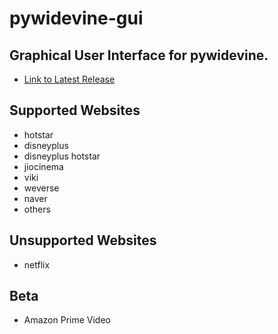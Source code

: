 # pywidevine-gui
## Graphical User Interface for pywidevine.
- [Link to Latest Release](https://github.com/ApeDevOne/pywidevine-gui/releases/latest)
## Supported Websites
- hotstar
- disneyplus
- disneyplus hotstar
- jiocinema
- viki
- weverse
- naver
- others

## Unsupported Websites
- netflix

## Beta
- Amazon Prime Video

